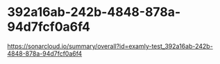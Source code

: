 # 392a16ab-242b-4848-878a-94d7fcf0a6f4
https://sonarcloud.io/summary/overall?id=examly-test_392a16ab-242b-4848-878a-94d7fcf0a6f4
